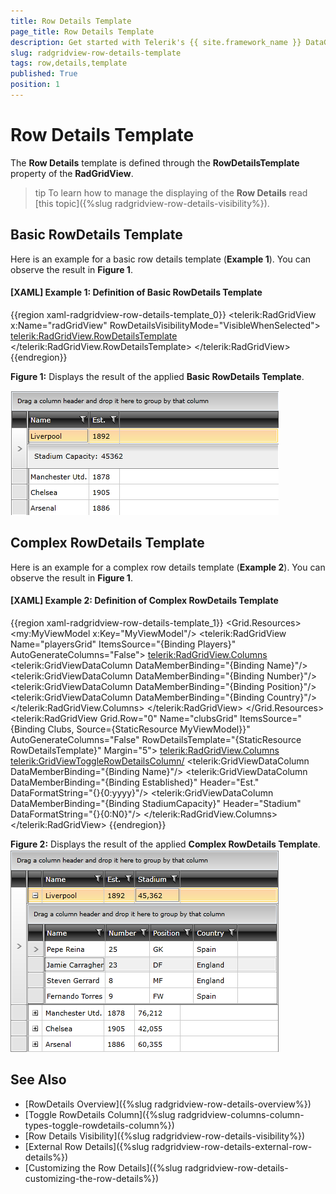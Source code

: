 ```yaml
---
title: Row Details Template
page_title: Row Details Template
description: Get started with Telerik's {{ site.framework_name }} DataGrid and learn how you can apply the Row Details template defined through the RowDetailsTemplate property. 
slug: radgridview-row-details-template
tags: row,details,template
published: True
position: 1
---
```


# Row Details Template

The __Row Details__ template is defined through the __RowDetailsTemplate__ property of the __RadGridView__.

>tip To learn how to manage the displaying of the __Row Details__ read [this topic]({%slug radgridview-row-details-visibility%}).
	
## Basic RowDetails Template

Here is an example for a basic row details template (__Example 1__). You can observe the result in __Figure 1__.
		

#### __[XAML] Example 1: Definition of Basic RowDetails Template__

{{region xaml-radgridview-row-details-template_0}}
	<telerik:RadGridView x:Name="radGridView"
	                 RowDetailsVisibilityMode="VisibleWhenSelected">
	    <telerik:RadGridView.RowDetailsTemplate>
	        <DataTemplate>
	            <StackPanel Orientation="Horizontal"
	                Margin="10,10,10,10">
	                <TextBlock Text="Stadium Capacity: " />
	                <TextBlock Text="{Binding StadiumCapacity}" />
	            </StackPanel>
	        </DataTemplate>
	    </telerik:RadGridView.RowDetailsTemplate>
	    <!--...-->
	</telerik:RadGridView>
{{endregion}}

__Figure 1:__ Displays the result of the applied __Basic RowDetails Template__.

![Telerik {{ site.framework_name }} DataGrid-row-details-template-basic](images/gridview-row-details-template-basic.png)

## Complex RowDetails Template

Here is an example for a complex row details template (__Example 2__). You can observe the result in __Figure 1__.

#### __[XAML] Example 2: Definition of Complex RowDetails Template__

{{region xaml-radgridview-row-details-template_1}}
	<Grid>
	    <Grid.Resources>
	        <my:MyViewModel x:Key="MyViewModel"/>
	        <DataTemplate x:Key="RowDetailsTemplate">
	            <telerik:RadGridView Name="playersGrid" 
	                        ItemsSource="{Binding Players}" 
	                        AutoGenerateColumns="False">
	                <telerik:RadGridView.Columns>
	                    <telerik:GridViewDataColumn DataMemberBinding="{Binding Name}"/>
	                    <telerik:GridViewDataColumn DataMemberBinding="{Binding Number}"/>
	                    <telerik:GridViewDataColumn DataMemberBinding="{Binding Position}"/>
	                    <telerik:GridViewDataColumn DataMemberBinding="{Binding Country}"/>
	                </telerik:RadGridView.Columns>
	            </telerik:RadGridView>
	        </DataTemplate>
	    </Grid.Resources>
	    <telerik:RadGridView Grid.Row="0" 
	                Name="clubsGrid" 
	                ItemsSource="{Binding Clubs, Source={StaticResource MyViewModel}}"
	                AutoGenerateColumns="False"
	                RowDetailsTemplate="{StaticResource RowDetailsTemplate}"
	                Margin="5">
	        <telerik:RadGridView.Columns>
	            <telerik:GridViewToggleRowDetailsColumn/>
	            <telerik:GridViewDataColumn DataMemberBinding="{Binding Name}"/>
	            <telerik:GridViewDataColumn DataMemberBinding="{Binding Established}"
	                            Header="Est." 
	                            DataFormatString="{}{0:yyyy}"/>
	            <telerik:GridViewDataColumn DataMemberBinding="{Binding StadiumCapacity}" 
	                            Header="Stadium" 
	                            DataFormatString="{}{0:N0}"/>
	        </telerik:RadGridView.Columns>
	    </telerik:RadGridView>
	</Grid>
{{endregion}}

__Figure 2:__ Displays the result of the applied __Complex RowDetails Template__.  
![Telerik {{ site.framework_name }} DataGrid-row-details-template-complex](images/gridview-row-details-template-complex.png)

## See Also  
 * [RowDetails Overview]({%slug radgridview-row-details-overview%})  
 * [Toggle RowDetails Column]({%slug radgridview-columns-column-types-toggle-rowdetails-column%})
 * [Row Details Visibility]({%slug radgridview-row-details-visibility%})
 * [External Row Details]({%slug radgridview-row-details-external-row-details%})
 * [Customizing the Row Details]({%slug radgridview-row-details-customizing-the-row-details%})
